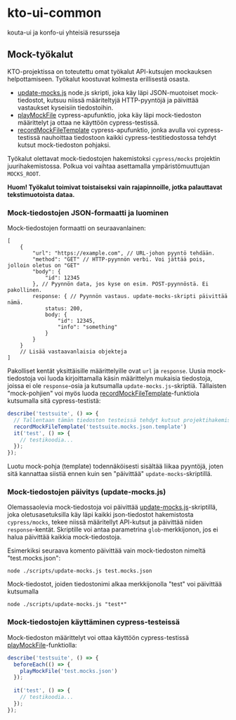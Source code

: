 # kto-ui-common
kouta-ui ja konfo-ui yhteisiä resursseja

## Mock-työkalut

KTO-projektissa on toteutettu omat työkalut API-kutsujen mockauksen helpottamiseen. Työkalut koostuvat kolmesta erillisestä osasta.

- [update-mocks.js](https://github.com/Opetushallitus/kto-ui-common/blob/main/scripts/update-mocks.js) node.js skripti, joka käy läpi JSON-muotoiset mock-tiedostot, kutsuu niissä määriteltyjä HTTP-pyyntöjä ja päivittää vastaukset kyseisiin tiedostoihin.
- [playMockFile](https://github.com/Opetushallitus/kto-ui-common/blob/main/cypress/mockUtils.js#L7) cypress-apufunktio, joka käy läpi mock-tiedoston määrittelyt ja ottaa ne käyttöön cypress-testissä. 
- [recordMockFileTemplate](https://github.com/Opetushallitus/kto-ui-common/blob/main/cypress/mockUtils.js#L26) cypress-apufunktio, jonka avulla voi cypress-testissä nauhoittaa tiedostoon kaikki cypress-testitiedostossa tehdyt kutsut mock-tiedoston pohjaksi.

Työkalut olettavat mock-tiedostojen hakemistoksi `cypress/mocks` projektin juurihakemistossa. Polkua voi vaihtaa asettamalla ympäristömuuttujan `MOCKS_ROOT`.

**Huom! Työkalut toimivat toistaiseksi vain rajapinnoille, jotka palauttavat tekstimuotoista dataa.**

### Mock-tiedostojen JSON-formaatti ja luominen

Mock-tiedostojen formaatti on seuraavanlainen:

```jsonc
[
    {
        "url": "https://example.com", // URL-johon pyyntö tehdään.
        "method": "GET" // HTTP-pyynnön verbi. Voi jättää pois, jolloin oletus on "GET"
        "body": {
            "id": 12345
        }, // Pyynnön data, jos kyse on esim. POST-pyynnöstä. Ei pakollinen.
        response: { // Pyynnön vastaus. update-mocks-skripti päivittää nämä.
            status: 200,
            body: {
                "id": 12345,
                "info": "something"
            }
        }
    }
    // Lisää vastaavanlaisia objekteja
]
```
Pakolliset kentät yksittäisille määrittelyille ovat `url` ja `response`. Uusia mock-tiedostoja voi luoda kirjoittamalla käsin määrittelyn mukaisia tiedostoja, joissa ei ole `response`-osia ja kutsumalla `update-mocks.js`-skriptiä. Tällaisten "mock-pohjien" voi myös luoda [recordMockFileTemplate](https://github.com/Opetushallitus/kto-ui-common/blob/main/cypress/mockUtils.js#L26)-funktiola kutsumalla sitä cypress-testistä:

```js
describe('testsuite', () => {
  // Tallentaan tämän tiedoston testeissä tehdyt kutsut projektihakemistossa tiedostoon cypress/mocks/testsuite.mocks.json.template
  recordMockFileTemplate('testsuite.mocks.json.template')
  it('test', () => {
    // testikoodia...
  });
});
```

Luotu mock-pohja (template) todennäköisesti sisältää liikaa pyyntöjä, joten sitä kannattaa siistiä ennen kuin sen "päivittää" `update-mocks`-skriptillä.

### Mock-tiedostojen päivitys (update-mocks.js)

Olemassaolevia mock-tiedostoja voi päivittää [update-mocks.js](https://github.com/Opetushallitus/kto-ui-common/blob/main/scripts/update-mocks.js)-skriptillä, joka oletusasetuksilla käy läpi kaikki json-tiedostot hakemistosta `cypress/mocks`, tekee niissä määritellyt API-kutsut ja päivittää niiden `response`-kentät. Skriptille voi antaa parametrina `glob`-merkkijonon, jos ei halua päivittää kaikkia mock-tiedostoja. 

Esimerkiksi seuraava komento päivittää vain mock-tiedoston nimeltä "test.mocks.json":
```
node ./scripts/update-mocks.js test.mocks.json
```

Mock-tiedostot, joiden tiedostonimi alkaa merkkijonolla "test" voi päivittää kutsumalla
```
node ./scripts/update-mocks.js "test*"
```

### Mock-tiedostojen käyttäminen cypress-testeissä

Mock-tiedoston määrittelyt voi ottaa käyttöön cypress-testissä [playMockFile](https://github.com/Opetushallitus/kto-ui-common/blob/main/cypress/mockUtils.js#L7)-funktiolla:

```js
describe('testsuite', () => {
  beforeEach(() => {
    playMockFile('test.mocks.json')
  });
  
  it('test', () => {
    // testikoodia...
  });
});
```

